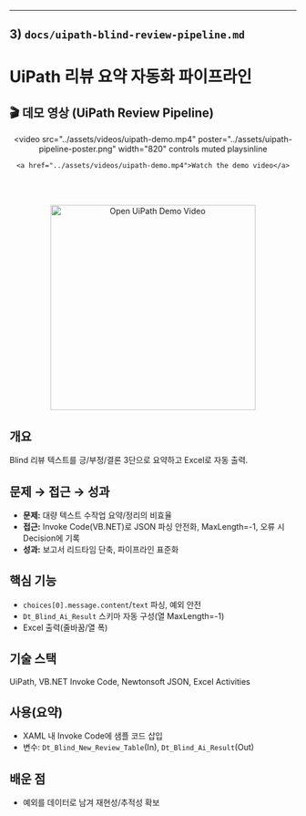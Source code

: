 ---

## 3) `docs/uipath-blind-review-pipeline.md`


# UiPath 리뷰 요약 자동화 파이프라인

## 🎬 데모 영상 (UiPath Review Pipeline)

<div align="center">

  <video
    src="../assets/videos/uipath-demo.mp4"
    poster="../assets/uipath-pipeline-poster.png"
    width="820"
    controls
    muted
    playsinline
  >
    <a href="../assets/videos/uipath-demo.mp4">Watch the demo video</a>
  </video>

  <br/><br/>

  <a href="../assets/videos/uipath-demo.mp4" target="_blank" rel="noopener">
    <img src="../assets/uipath-pipeline-poster.png" width="360" alt="Open UiPath Demo Video">
  </a>

</div>


## 개요
Blind 리뷰 텍스트를 긍/부정/결론 3단으로 요약하고 Excel로 자동 출력.

## 문제 → 접근 → 성과
- **문제:** 대량 텍스트 수작업 요약/정리의 비효율  
- **접근:** Invoke Code(VB.NET)로 JSON 파싱 안전화, MaxLength=-1, 오류 시 Decision에 기록  
- **성과:** 보고서 리드타임 단축, 파이프라인 표준화

## 핵심 기능
- `choices[0].message.content`/`text` 파싱, 예외 안전
- `Dt_Blind_Ai_Result` 스키마 자동 구성(열 MaxLength=-1)
- Excel 출력(줄바꿈/열 폭)

## 기술 스택
UiPath, VB.NET Invoke Code, Newtonsoft JSON, Excel Activities

## 사용(요약)
- XAML 내 Invoke Code에 샘플 코드 삽입
- 변수: `Dt_Blind_New_Review_Table`(In), `Dt_Blind_Ai_Result`(Out)

## 배운 점
- 예외를 데이터로 남겨 재현성/추적성 확보
